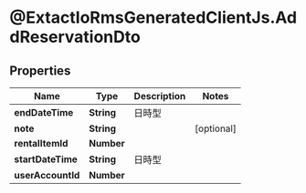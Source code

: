 # @ExtactIoRmsGeneratedClientJs.AddReservationDto

## Properties

Name | Type | Description | Notes
------------ | ------------- | ------------- | -------------
**endDateTime** | **String** | 日時型 | 
**note** | **String** |  | [optional] 
**rentalItemId** | **Number** |  | 
**startDateTime** | **String** | 日時型 | 
**userAccountId** | **Number** |  | 


